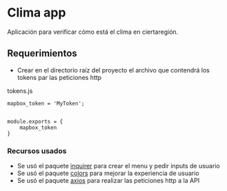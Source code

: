 # Clima app

Aplicación para verificar cómo está el clima en ciertaregión.

## Requerimientos
* Crear en el directorio raíz del proyecto el archivo que contendrá los tokens par las peticiones http

tokens.js
```
mapbox_token = 'MyToken';


module.exports = {
    mapbox_token
}
```

### Recursos usados

* Se usó el paquete [inquirer](https://www.npmjs.com/package/inquirer) para crear el menu y pedir inputs de usuario
* Se usó el paquete [colors](https://www.npmjs.com/package/colors) para mejorar la experiencia de usuario
* Se usó el paquete [axios](https://www.npmjs.com/package/axios) para realizar las peticiones http a la API

